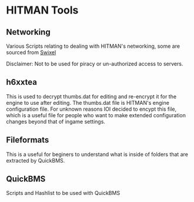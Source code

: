 # HITMAN Tools

## Networking
Various Scripts relating to dealing with HITMAN's networking, some are sourced from [Swixel](github.com/awstanley)

Disclaimer: Not to be used for piracy or un-authorized access to servers.

## h6xxtea
This is used to decrypt thumbs.dat for editing and re-encrypt it for the engine to use after editing. The thumbs.dat file is HITMAN's engine configuration file. For unknown reasons IOI decided to encypt this file, which is a useful file for people who want to make extended configuration changes beyond that of ingame settings.

## Fileformats
This is a useful for beginers to understand what is inside of folders that are extracted by QuickBMS.

## QuickBMS
Scripts and Hashlist to be used with QuickBMS

